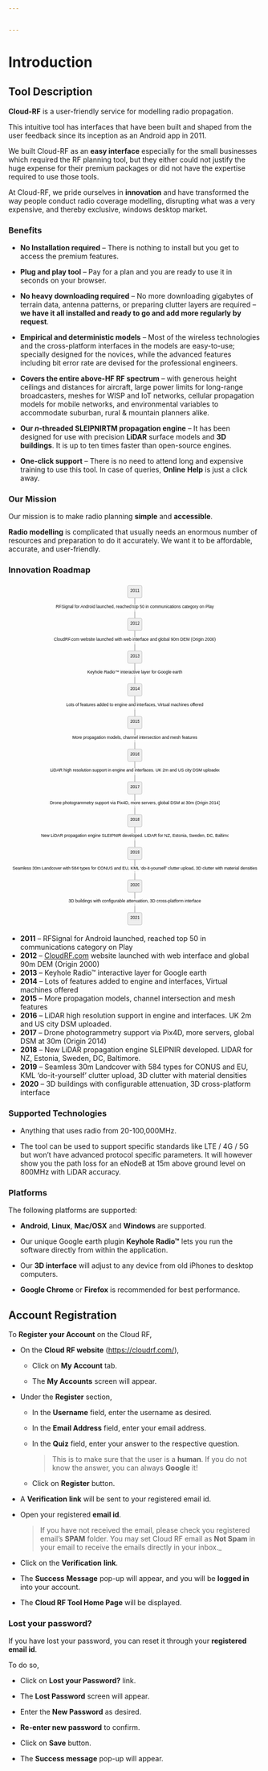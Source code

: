 ```yaml
---


---
```


<h1 id="introduction">Introduction</h1>
<h2 id="tool-description">Tool Description</h2>
<p><strong>Cloud-RF</strong> is a user-friendly service for modelling radio propagation.</p>
<p>This intuitive tool has interfaces that have been built and shaped from the user feedback since its inception as an Android app in 2011.</p>
<p>We built Cloud-RF as an <strong>easy interface</strong> especially for the small businesses which required the RF planning tool, but they either could not justify the huge expense for their premium packages or did not have the expertise required to use those tools.</p>
<p>At Cloud-RF, we pride ourselves in <strong>innovation</strong> and have transformed the way people conduct radio coverage modelling, disrupting what was a very expensive, and thereby exclusive, windows desktop market.</p>
<h3 id="benefits">Benefits</h3>
<ul>
<li>
<p><strong>No Installation required</strong> – There is nothing to install but you get to access the premium features.</p>
</li>
<li>
<p><strong>Plug and play tool</strong> – Pay for a plan and you are ready to use it in seconds on your browser.</p>
</li>
<li>
<p><strong>No heavy downloading required</strong> – No more downloading gigabytes of terrain data, antenna patterns, or preparing clutter layers are required – <strong>we have it all installed and ready to go and add more regularly by request</strong>.</p>
</li>
<li>
<p><strong>Empirical and deterministic models</strong> – Most of the wireless technologies and the cross-platform interfaces in the models are easy-to-use; specially designed for the novices, while the advanced features including bit error rate are devised for the professional engineers.</p>
</li>
<li>
<p><strong>Covers the entire above-HF RF spectrum</strong> – with generous height ceilings and distances for aircraft, large power limits for long-range broadcasters, meshes for WISP and IoT networks, cellular propagation models for mobile networks, and environmental variables to accommodate suburban, rural &amp; mountain planners alike.</p>
</li>
<li>
<p><strong>Our <em>n</em>-threaded SLEIPNIRTM propagation engine</strong> – It has been designed for use with precision <strong>LiDAR</strong> surface models and <strong>3D buildings</strong>. It is up to ten times faster than open-source engines.</p>
</li>
<li>
<p><strong>One-click support</strong> – There is no need to attend long and expensive training to use this tool. In case of queries, <strong>Online</strong> <strong>Help</strong> is just a click away.</p>
</li>
</ul>
<h3 id="our-mission">Our Mission</h3>
<p>Our mission is to make radio planning <strong>simple</strong> and <strong>accessible</strong>.</p>
<p><strong>Radio modelling</strong> is complicated that usually needs an enormous number of resources and preparation to do it accurately. We want it to be affordable, accurate, and user-friendly.</p>
<h3 id="innovation-roadmap">Innovation Roadmap</h3>
<pre class=" language-mermaid"><svg id="mermaid-svg-iF6DTzh0Mzjf1Ea4" width="100%" xmlns="http://www.w3.org/2000/svg" xmlns:xlink="http://www.w3.org/1999/xlink" height="1287.0400390625" style="max-width: 949.719970703125px;" viewBox="0 -0.0000019073486328125 949.719970703125 1287.0400390625"><style>#mermaid-svg-iF6DTzh0Mzjf1Ea4{font-family:"trebuchet ms",verdana,arial,sans-serif;font-size:16px;fill:#000000;}#mermaid-svg-iF6DTzh0Mzjf1Ea4 .error-icon{fill:#552222;}#mermaid-svg-iF6DTzh0Mzjf1Ea4 .error-text{fill:#552222;stroke:#552222;}#mermaid-svg-iF6DTzh0Mzjf1Ea4 .edge-thickness-normal{stroke-width:2px;}#mermaid-svg-iF6DTzh0Mzjf1Ea4 .edge-thickness-thick{stroke-width:3.5px;}#mermaid-svg-iF6DTzh0Mzjf1Ea4 .edge-pattern-solid{stroke-dasharray:0;}#mermaid-svg-iF6DTzh0Mzjf1Ea4 .edge-pattern-dashed{stroke-dasharray:3;}#mermaid-svg-iF6DTzh0Mzjf1Ea4 .edge-pattern-dotted{stroke-dasharray:2;}#mermaid-svg-iF6DTzh0Mzjf1Ea4 .marker{fill:#666;stroke:#666;}#mermaid-svg-iF6DTzh0Mzjf1Ea4 .marker.cross{stroke:#666;}#mermaid-svg-iF6DTzh0Mzjf1Ea4 svg{font-family:"trebuchet ms",verdana,arial,sans-serif;font-size:16px;}#mermaid-svg-iF6DTzh0Mzjf1Ea4 .label{font-family:"trebuchet ms",verdana,arial,sans-serif;color:#000000;}#mermaid-svg-iF6DTzh0Mzjf1Ea4 .cluster-label text{fill:#333;}#mermaid-svg-iF6DTzh0Mzjf1Ea4 .cluster-label span{color:#333;}#mermaid-svg-iF6DTzh0Mzjf1Ea4 .label text,#mermaid-svg-iF6DTzh0Mzjf1Ea4 span{fill:#000000;color:#000000;}#mermaid-svg-iF6DTzh0Mzjf1Ea4 .node rect,#mermaid-svg-iF6DTzh0Mzjf1Ea4 .node circle,#mermaid-svg-iF6DTzh0Mzjf1Ea4 .node ellipse,#mermaid-svg-iF6DTzh0Mzjf1Ea4 .node polygon,#mermaid-svg-iF6DTzh0Mzjf1Ea4 .node path{fill:#eee;stroke:#999;stroke-width:1px;}#mermaid-svg-iF6DTzh0Mzjf1Ea4 .node .label{text-align:center;}#mermaid-svg-iF6DTzh0Mzjf1Ea4 .node.clickable{cursor:pointer;}#mermaid-svg-iF6DTzh0Mzjf1Ea4 .arrowheadPath{fill:#333333;}#mermaid-svg-iF6DTzh0Mzjf1Ea4 .edgePath .path{stroke:#666;stroke-width:1.5px;}#mermaid-svg-iF6DTzh0Mzjf1Ea4 .flowchart-link{stroke:#666;fill:none;}#mermaid-svg-iF6DTzh0Mzjf1Ea4 .edgeLabel{background-color:white;text-align:center;}#mermaid-svg-iF6DTzh0Mzjf1Ea4 .edgeLabel rect{opacity:0.5;background-color:white;fill:white;}#mermaid-svg-iF6DTzh0Mzjf1Ea4 .cluster rect{fill:hsl(210,66.6666666667%,95%);stroke:#26a;stroke-width:1px;}#mermaid-svg-iF6DTzh0Mzjf1Ea4 .cluster text{fill:#333;}#mermaid-svg-iF6DTzh0Mzjf1Ea4 .cluster span{color:#333;}#mermaid-svg-iF6DTzh0Mzjf1Ea4 div.mermaidTooltip{position:absolute;text-align:center;max-width:200px;padding:2px;font-family:"trebuchet ms",verdana,arial,sans-serif;font-size:12px;background:hsl(-160,0%,93.3333333333%);border:1px solid #26a;border-radius:2px;pointer-events:none;z-index:100;}#mermaid-svg-iF6DTzh0Mzjf1Ea4:root{--mermaid-font-family:"trebuchet ms",verdana,arial,sans-serif;}#mermaid-svg-iF6DTzh0Mzjf1Ea4 flowchart{fill:apa;}</style><g><g class="output"><g class="clusters"></g><g class="edgePaths"><g class="edgePath LS-A LE-B" id="L-A-B" style="opacity: 1;"><path class="path" d="M474.8599853515625,54.2400016784668L474.8599853515625,92.36000156402588L474.8599853515625,130.48000144958496" marker-end="url(https://stackedit.io/app#arrowhead871)" style="fill:none"></path><defs><marker id="arrowhead871" viewBox="0 0 10 10" refX="9" refY="5" markerUnits="strokeWidth" markerWidth="8" markerHeight="6" orient="auto"><path d="M 0 0 L 10 5 L 0 10 z" class="arrowheadPath" style="stroke-width: 1; stroke-dasharray: 1, 0;"></path></marker></defs></g><g class="edgePath LS-B LE-C" id="L-B-C" style="opacity: 1;"><path class="path" d="M474.8599853515625,176.72000312805176L474.8599853515625,214.84000301361084L474.8599853515625,252.96000289916992" marker-end="url(https://stackedit.io/app#arrowhead872)" style="fill:none"></path><defs><marker id="arrowhead872" viewBox="0 0 10 10" refX="9" refY="5" markerUnits="strokeWidth" markerWidth="8" markerHeight="6" orient="auto"><path d="M 0 0 L 10 5 L 0 10 z" class="arrowheadPath" style="stroke-width: 1; stroke-dasharray: 1, 0;"></path></marker></defs></g><g class="edgePath LS-C LE-D" id="L-C-D" style="opacity: 1;"><path class="path" d="M474.8599853515625,299.2000045776367L474.8599853515625,337.3200044631958L474.8599853515625,375.4400043487549" marker-end="url(https://stackedit.io/app#arrowhead873)" style="fill:none"></path><defs><marker id="arrowhead873" viewBox="0 0 10 10" refX="9" refY="5" markerUnits="strokeWidth" markerWidth="8" markerHeight="6" orient="auto"><path d="M 0 0 L 10 5 L 0 10 z" class="arrowheadPath" style="stroke-width: 1; stroke-dasharray: 1, 0;"></path></marker></defs></g><g class="edgePath LS-D LE-E" id="L-D-E" style="opacity: 1;"><path class="path" d="M474.8599853515625,421.6800060272217L474.8599853515625,459.80000591278076L474.8599853515625,497.92000579833984" marker-end="url(https://stackedit.io/app#arrowhead874)" style="fill:none"></path><defs><marker id="arrowhead874" viewBox="0 0 10 10" refX="9" refY="5" markerUnits="strokeWidth" markerWidth="8" markerHeight="6" orient="auto"><path d="M 0 0 L 10 5 L 0 10 z" class="arrowheadPath" style="stroke-width: 1; stroke-dasharray: 1, 0;"></path></marker></defs></g><g class="edgePath LS-E LE-F" id="L-E-F" style="opacity: 1;"><path class="path" d="M474.8599853515625,544.1600074768066L474.8599853515625,582.2800073623657L474.8599853515625,620.4000072479248" marker-end="url(https://stackedit.io/app#arrowhead875)" style="fill:none"></path><defs><marker id="arrowhead875" viewBox="0 0 10 10" refX="9" refY="5" markerUnits="strokeWidth" markerWidth="8" markerHeight="6" orient="auto"><path d="M 0 0 L 10 5 L 0 10 z" class="arrowheadPath" style="stroke-width: 1; stroke-dasharray: 1, 0;"></path></marker></defs></g><g class="edgePath LS-F LE-G" id="L-F-G" style="opacity: 1;"><path class="path" d="M474.8599853515625,666.6400089263916L474.8599853515625,704.7600088119507L474.8599853515625,742.8800086975098" marker-end="url(https://stackedit.io/app#arrowhead876)" style="fill:none"></path><defs><marker id="arrowhead876" viewBox="0 0 10 10" refX="9" refY="5" markerUnits="strokeWidth" markerWidth="8" markerHeight="6" orient="auto"><path d="M 0 0 L 10 5 L 0 10 z" class="arrowheadPath" style="stroke-width: 1; stroke-dasharray: 1, 0;"></path></marker></defs></g><g class="edgePath LS-G LE-H" id="L-G-H" style="opacity: 1;"><path class="path" d="M474.8599853515625,789.1200103759766L474.8599853515625,827.2400102615356L474.8599853515625,865.3600101470947" marker-end="url(https://stackedit.io/app#arrowhead877)" style="fill:none"></path><defs><marker id="arrowhead877" viewBox="0 0 10 10" refX="9" refY="5" markerUnits="strokeWidth" markerWidth="8" markerHeight="6" orient="auto"><path d="M 0 0 L 10 5 L 0 10 z" class="arrowheadPath" style="stroke-width: 1; stroke-dasharray: 1, 0;"></path></marker></defs></g><g class="edgePath LS-H LE-I" id="L-H-I" style="opacity: 1;"><path class="path" d="M474.8599853515625,911.6000118255615L474.8599853515625,949.7200117111206L474.8599853515625,987.8400115966797" marker-end="url(https://stackedit.io/app#arrowhead878)" style="fill:none"></path><defs><marker id="arrowhead878" viewBox="0 0 10 10" refX="9" refY="5" markerUnits="strokeWidth" markerWidth="8" markerHeight="6" orient="auto"><path d="M 0 0 L 10 5 L 0 10 z" class="arrowheadPath" style="stroke-width: 1; stroke-dasharray: 1, 0;"></path></marker></defs></g><g class="edgePath LS-I LE-J" id="L-I-J" style="opacity: 1;"><path class="path" d="M474.8599853515625,1034.0800132751465L474.8599853515625,1072.2000131607056L474.8599853515625,1110.3200130462646" marker-end="url(https://stackedit.io/app#arrowhead879)" style="fill:none"></path><defs><marker id="arrowhead879" viewBox="0 0 10 10" refX="9" refY="5" markerUnits="strokeWidth" markerWidth="8" markerHeight="6" orient="auto"><path d="M 0 0 L 10 5 L 0 10 z" class="arrowheadPath" style="stroke-width: 1; stroke-dasharray: 1, 0;"></path></marker></defs></g><g class="edgePath LS-J LE-K" id="L-J-K" style="opacity: 1;"><path class="path" d="M474.8599853515625,1156.5600147247314L474.8599853515625,1194.6800146102905L474.8599853515625,1232.8000144958496" marker-end="url(https://stackedit.io/app#arrowhead880)" style="fill:none"></path><defs><marker id="arrowhead880" viewBox="0 0 10 10" refX="9" refY="5" markerUnits="strokeWidth" markerWidth="8" markerHeight="6" orient="auto"><path d="M 0 0 L 10 5 L 0 10 z" class="arrowheadPath" style="stroke-width: 1; stroke-dasharray: 1, 0;"></path></marker></defs></g></g><g class="edgeLabels"><g class="edgeLabel" transform="translate(474.8599853515625,92.36000156402588)" style="opacity: 1;"><g transform="translate(-298.4549865722656,-13.119999885559082)" class="label"><rect rx="0" ry="0" width="596.9099731445312" height="26.239999771118164"></rect><foreignObject width="596.9099731445312" height="26.239999771118164"><div xmlns="http://www.w3.org/1999/xhtml" style="display: inline-block; white-space: nowrap;"><span id="L-L-A-B" class="edgeLabel L-LS-A' L-LE-B">RFSignal for Android launched, reached top 50 in communications category on Play</span></div></foreignObject></g></g><g class="edgeLabel" transform="translate(474.8599853515625,214.84000301361084)" style="opacity: 1;"><g transform="translate(-304.364990234375,-13.119999885559082)" class="label"><rect rx="0" ry="0" width="608.72998046875" height="26.239999771118164"></rect><foreignObject width="608.72998046875" height="26.239999771118164"><div xmlns="http://www.w3.org/1999/xhtml" style="display: inline-block; white-space: nowrap;"><span id="L-L-B-C" class="edgeLabel L-LS-B' L-LE-C">CloudRF.com website launched with web interface and global 90m DEM (Origin 2000)</span></div></foreignObject></g></g><g class="edgeLabel" transform="translate(474.8599853515625,337.3200044631958)" style="opacity: 1;"><g transform="translate(-178.97247314453125,-13.119999885559082)" class="label"><rect rx="0" ry="0" width="357.9449462890625" height="26.239999771118164"></rect><foreignObject width="357.9449768066406" height="26.239999771118164"><div xmlns="http://www.w3.org/1999/xhtml" style="display: inline-block; white-space: nowrap;"><span id="L-L-C-D" class="edgeLabel L-LS-C' L-LE-D">Keyhole Radio™ interactive layer for Google earth</span></div></foreignObject></g></g><g class="edgeLabel" transform="translate(474.8599853515625,459.80000591278076)" style="opacity: 1;"><g transform="translate(-265.0199890136719,-13.119999885559082)" class="label"><rect rx="0" ry="0" width="530.0399780273438" height="26.239999771118164"></rect><foreignObject width="530.0399780273438" height="26.239999771118164"><div xmlns="http://www.w3.org/1999/xhtml" style="display: inline-block; white-space: nowrap;"><span id="L-L-D-E" class="edgeLabel L-LS-D' L-LE-E">Lots of features added to engine and interfaces, Virtual machines offered</span></div></foreignObject></g></g><g class="edgeLabel" transform="translate(474.8599853515625,582.2800073623657)" style="opacity: 1;"><g transform="translate(-237.86000061035156,-13.119999885559082)" class="label"><rect rx="0" ry="0" width="475.7200012207031" height="26.239999771118164"></rect><foreignObject width="475.7200012207031" height="26.239999771118164"><div xmlns="http://www.w3.org/1999/xhtml" style="display: inline-block; white-space: nowrap;"><span id="L-L-E-F" class="edgeLabel L-LS-E' L-LE-F">More propagation models, channel intersection and mesh features</span></div></foreignObject></g></g><g class="edgeLabel" transform="translate(474.8599853515625,704.7600088119507)" style="opacity: 1;"><g transform="translate(-318.1999816894531,-13.119999885559082)" class="label"><rect rx="0" ry="0" width="636.3999633789062" height="26.239999771118164"></rect><foreignObject width="636.3999633789062" height="26.239999771118164"><div xmlns="http://www.w3.org/1999/xhtml" style="display: inline-block; white-space: nowrap;"><span id="L-L-F-G" class="edgeLabel L-LS-F' L-LE-G">LiDAR high resolution support in engine and interfaces. UK 2m and US city DSM uploaded</span></div></foreignObject></g></g><g class="edgeLabel" transform="translate(474.8599853515625,827.2400102615356)" style="opacity: 1;"><g transform="translate(-318.97998046875,-13.119999885559082)" class="label"><rect rx="0" ry="0" width="637.9599609375" height="26.239999771118164"></rect><foreignObject width="637.9599609375" height="26.239999771118164"><div xmlns="http://www.w3.org/1999/xhtml" style="display: inline-block; white-space: nowrap;"><span id="L-L-G-H" class="edgeLabel L-LS-G' L-LE-H">Drone photogrammetry support via Pix4D, more servers, global DSM at 30m (Origin 2014)</span></div></foreignObject></g></g><g class="edgeLabel" transform="translate(474.8599853515625,949.7200117111206)" style="opacity: 1;"><g transform="translate(-352.42498779296875,-13.119999885559082)" class="label"><rect rx="0" ry="0" width="704.8499755859375" height="26.239999771118164"></rect><foreignObject width="704.8499755859375" height="26.239999771118164"><div xmlns="http://www.w3.org/1999/xhtml" style="display: inline-block; white-space: nowrap;"><span id="L-L-H-I" class="edgeLabel L-LS-H' L-LE-I">New LiDAR propagation engine SLEIPNIR developed. LIDAR for NZ, Estonia, Sweden, DC, Baltimore</span></div></foreignObject></g></g><g class="edgeLabel" transform="translate(474.8599853515625,1072.2000131607056)" style="opacity: 1;"><g transform="translate(-466.8599853515625,-13.119999885559082)" class="label"><rect rx="0" ry="0" width="933.719970703125" height="26.239999771118164"></rect><foreignObject width="933.719970703125" height="26.239999771118164"><div xmlns="http://www.w3.org/1999/xhtml" style="display: inline-block; white-space: nowrap;"><span id="L-L-I-J" class="edgeLabel L-LS-I' L-LE-J">Seamless 30m Landcover with 584 types for CONUS and EU, KML ‘do-it-yourself’ clutter upload, 3D clutter with material densities</span></div></foreignObject></g></g><g class="edgeLabel" transform="translate(474.8599853515625,1194.6800146102905)" style="opacity: 1;"><g transform="translate(-257.0899963378906,-13.119999885559082)" class="label"><rect rx="0" ry="0" width="514.1799926757812" height="26.239999771118164"></rect><foreignObject width="514.1799926757812" height="26.239999771118164"><div xmlns="http://www.w3.org/1999/xhtml" style="display: inline-block; white-space: nowrap;"><span id="L-L-J-K" class="edgeLabel L-LS-J' L-LE-K">3D buildings with configurable attenuation, 3D cross-platform interface</span></div></foreignObject></g></g></g><g class="nodes"><g class="node default" id="flowchart-A-5384" transform="translate(474.8599853515625,31.1200008392334)" style="opacity: 1;"><rect rx="5" ry="5" x="-26.78499984741211" y="-23.119999885559082" width="53.56999969482422" height="46.239999771118164" class="label-container"></rect><g class="label" transform="translate(0,0)"><g transform="translate(-16.78499984741211,-13.119999885559082)"><foreignObject width="33.56999969482422" height="26.239999771118164"><div xmlns="http://www.w3.org/1999/xhtml" style="display: inline-block; white-space: nowrap;">2011</div></foreignObject></g></g></g><g class="node default" id="flowchart-B-5385" transform="translate(474.8599853515625,153.60000228881836)" style="opacity: 1;"><rect rx="5" ry="5" x="-26.78499984741211" y="-23.119999885559082" width="53.56999969482422" height="46.239999771118164" class="label-container"></rect><g class="label" transform="translate(0,0)"><g transform="translate(-16.78499984741211,-13.119999885559082)"><foreignObject width="33.56999969482422" height="26.239999771118164"><div xmlns="http://www.w3.org/1999/xhtml" style="display: inline-block; white-space: nowrap;">2012</div></foreignObject></g></g></g><g class="node default" id="flowchart-C-5387" transform="translate(474.8599853515625,276.0800037384033)" style="opacity: 1;"><rect rx="5" ry="5" x="-26.78499984741211" y="-23.119999885559082" width="53.56999969482422" height="46.239999771118164" class="label-container"></rect><g class="label" transform="translate(0,0)"><g transform="translate(-16.78499984741211,-13.119999885559082)"><foreignObject width="33.56999969482422" height="26.239999771118164"><div xmlns="http://www.w3.org/1999/xhtml" style="display: inline-block; white-space: nowrap;">2013</div></foreignObject></g></g></g><g class="node default" id="flowchart-D-5389" transform="translate(474.8599853515625,398.5600051879883)" style="opacity: 1;"><rect rx="5" ry="5" x="-26.78499984741211" y="-23.119999885559082" width="53.56999969482422" height="46.239999771118164" class="label-container"></rect><g class="label" transform="translate(0,0)"><g transform="translate(-16.78499984741211,-13.119999885559082)"><foreignObject width="33.56999969482422" height="26.239999771118164"><div xmlns="http://www.w3.org/1999/xhtml" style="display: inline-block; white-space: nowrap;">2014</div></foreignObject></g></g></g><g class="node default" id="flowchart-E-5391" transform="translate(474.8599853515625,521.0400066375732)" style="opacity: 1;"><rect rx="5" ry="5" x="-26.78499984741211" y="-23.119999885559082" width="53.56999969482422" height="46.239999771118164" class="label-container"></rect><g class="label" transform="translate(0,0)"><g transform="translate(-16.78499984741211,-13.119999885559082)"><foreignObject width="33.56999969482422" height="26.239999771118164"><div xmlns="http://www.w3.org/1999/xhtml" style="display: inline-block; white-space: nowrap;">2015</div></foreignObject></g></g></g><g class="node default" id="flowchart-F-5393" transform="translate(474.8599853515625,643.5200080871582)" style="opacity: 1;"><rect rx="5" ry="5" x="-26.78499984741211" y="-23.119999885559082" width="53.56999969482422" height="46.239999771118164" class="label-container"></rect><g class="label" transform="translate(0,0)"><g transform="translate(-16.78499984741211,-13.119999885559082)"><foreignObject width="33.56999969482422" height="26.239999771118164"><div xmlns="http://www.w3.org/1999/xhtml" style="display: inline-block; white-space: nowrap;">2016</div></foreignObject></g></g></g><g class="node default" id="flowchart-G-5395" transform="translate(474.8599853515625,766.0000095367432)" style="opacity: 1;"><rect rx="5" ry="5" x="-26.78499984741211" y="-23.119999885559082" width="53.56999969482422" height="46.239999771118164" class="label-container"></rect><g class="label" transform="translate(0,0)"><g transform="translate(-16.78499984741211,-13.119999885559082)"><foreignObject width="33.56999969482422" height="26.239999771118164"><div xmlns="http://www.w3.org/1999/xhtml" style="display: inline-block; white-space: nowrap;">2017</div></foreignObject></g></g></g><g class="node default" id="flowchart-H-5397" transform="translate(474.8599853515625,888.4800109863281)" style="opacity: 1;"><rect rx="5" ry="5" x="-26.78499984741211" y="-23.119999885559082" width="53.56999969482422" height="46.239999771118164" class="label-container"></rect><g class="label" transform="translate(0,0)"><g transform="translate(-16.78499984741211,-13.119999885559082)"><foreignObject width="33.56999969482422" height="26.239999771118164"><div xmlns="http://www.w3.org/1999/xhtml" style="display: inline-block; white-space: nowrap;">2018</div></foreignObject></g></g></g><g class="node default" id="flowchart-I-5399" transform="translate(474.8599853515625,1010.9600124359131)" style="opacity: 1;"><rect rx="5" ry="5" x="-26.78499984741211" y="-23.119999885559082" width="53.56999969482422" height="46.239999771118164" class="label-container"></rect><g class="label" transform="translate(0,0)"><g transform="translate(-16.78499984741211,-13.119999885559082)"><foreignObject width="33.56999969482422" height="26.239999771118164"><div xmlns="http://www.w3.org/1999/xhtml" style="display: inline-block; white-space: nowrap;">2019</div></foreignObject></g></g></g><g class="node default" id="flowchart-J-5401" transform="translate(474.8599853515625,1133.440013885498)" style="opacity: 1;"><rect rx="5" ry="5" x="-26.78499984741211" y="-23.119999885559082" width="53.56999969482422" height="46.239999771118164" class="label-container"></rect><g class="label" transform="translate(0,0)"><g transform="translate(-16.78499984741211,-13.119999885559082)"><foreignObject width="33.56999969482422" height="26.239999771118164"><div xmlns="http://www.w3.org/1999/xhtml" style="display: inline-block; white-space: nowrap;">2020</div></foreignObject></g></g></g><g class="node default" id="flowchart-K-5403" transform="translate(474.8599853515625,1255.920015335083)" style="opacity: 1;"><rect rx="5" ry="5" x="-26.78499984741211" y="-23.119999885559082" width="53.56999969482422" height="46.239999771118164" class="label-container"></rect><g class="label" transform="translate(0,0)"><g transform="translate(-16.78499984741211,-13.119999885559082)"><foreignObject width="33.56999969482422" height="26.239999771118164"><div xmlns="http://www.w3.org/1999/xhtml" style="display: inline-block; white-space: nowrap;">2021</div></foreignObject></g></g></g></g></g></g></svg></pre>
<ul>
<li><strong>2011</strong> – RFSignal for Android launched, reached top 50 in communications category on Play</li>
<li><strong>2012</strong> – <a href="http://CloudRF.com">CloudRF.com</a> website launched with web interface and global 90m DEM (Origin 2000)</li>
<li><strong>2013</strong> – Keyhole Radio™ interactive layer for Google earth</li>
<li><strong>2014</strong> – Lots of features added to engine and interfaces, Virtual machines offered</li>
<li><strong>2015</strong> – More propagation models, channel intersection and mesh features</li>
<li><strong>2016</strong> – LiDAR high resolution support in engine and interfaces. UK 2m and US city DSM uploaded.</li>
<li><strong>2017</strong> – Drone photogrammetry support via Pix4D, more servers, global DSM at 30m (Origin 2014)</li>
<li><strong>2018</strong> – New LiDAR propagation engine SLEIPNIR developed. LIDAR for NZ, Estonia, Sweden, DC, Baltimore.</li>
<li><strong>2019</strong> – Seamless 30m Landcover with 584 types for CONUS and EU, KML ‘do-it-yourself’ clutter upload, 3D clutter with material densities</li>
<li><strong>2020</strong> – 3D buildings with configurable attenuation, 3D cross-platform interface</li>
</ul>
<h3 id="supported-technologies">Supported Technologies</h3>
<ul>
<li>
<p>Anything that uses radio from 20-100,000MHz.</p>
</li>
<li>
<p>The tool can be used to support specific standards like LTE / 4G / 5G but won’t have advanced protocol specific parameters. It will however show you the path loss for an eNodeB at 15m above ground level on 800MHz with LiDAR accuracy.</p>
</li>
</ul>
<h3 id="platforms">Platforms</h3>
<p>The following platforms are supported:</p>
<ul>
<li>
<p><strong>Android</strong>, <strong>Linux</strong>, <strong>Mac/OSX</strong> and <strong>Windows</strong> are supported.</p>
</li>
<li>
<p>Our unique Google earth plugin <strong>Keyhole Radio™</strong> lets you run the software directly from within the application.</p>
</li>
<li>
<p>Our <strong>3D interface</strong> will adjust to any device from old iPhones to desktop computers.</p>
</li>
<li>
<p><strong>Google Chrome</strong> or <strong>Firefox</strong> is recommended for best performance.</p>
</li>
</ul>
<h2 id="account-registration">Account Registration</h2>
<p>To <strong>Register your Account</strong> on the Cloud RF,</p>
<ul>
<li>
<p>On the <strong>Cloud RF website</strong> (<a href="https://cloudrf.com/">https://cloudrf.com/</a>),</p>
<ul>
<li>
<p>Click on <strong>My Account</strong> tab.</p>
</li>
<li>
<p>The <strong>My Accounts</strong> screen will appear.</p>
</li>
</ul>
</li>
<li>
<p>Under the <strong>Register</strong> section,</p>
<ul>
<li>
<p>In the <strong>Username</strong> field, enter the username  as desired.</p>
</li>
<li>
<p>In the <strong>Email Address</strong> field, enter your  email address.</p>
</li>
<li>
<p>In the <strong>Quiz</strong> field, enter your answer to the respective question.</p>
<blockquote>
<p>This is to make sure that the user is a <strong>human</strong>. If you do not know the answer, you can always <strong>Google</strong> it!</p>
</blockquote>
</li>
<li>
<p>Click on <strong>Register</strong> button.</p>
</li>
</ul>
</li>
<li>
<p>A <strong>Verification</strong> <strong>link</strong> will be sent to your registered email id.</p>
</li>
<li>
<p>Open your registered <strong>email id</strong>.</p>
<blockquote>
<p>If you have not received the email, please check you registered email’s <strong>SPAM</strong> folder. You may set Cloud RF email as <strong>Not Spam</strong> in your email to receive the emails directly in your inbox._</p>
</blockquote>
</li>
<li>
<p>Click on the <strong>Verification</strong> <strong>link</strong>.</p>
</li>
<li>
<p>The <strong>Success</strong> <strong>Message</strong> pop-up will appear, and you will be <strong>logged in</strong> into your account.</p>
</li>
<li>
<p>The <strong>Cloud RF Tool Home Page</strong> will be displayed.</p>
</li>
</ul>
<h3 id="lost-your-password">Lost your password?</h3>
<p>If you have lost your password, you can reset it through your <strong>registered email id</strong>.</p>
<p>To do so,</p>
<ul>
<li>
<p>Click on <strong>Lost your Password?</strong> link.</p>
</li>
<li>
<p>The <strong>Lost Password</strong> screen will appear.</p>
</li>
<li>
<p>Enter the <strong>New Password</strong> as desired.</p>
</li>
<li>
<p><strong>Re-enter new password</strong> to confirm.</p>
</li>
<li>
<p>Click on <strong>Save</strong> button.</p>
</li>
<li>
<p>The <strong>Success message</strong> pop-up will appear.</p>
</li>
</ul>

